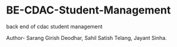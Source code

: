 # BE-CDAC-Student-Management
back end of cdac student management

Author-
Sarang Girish Deodhar,
Sahil Satish Telang,
Jayant Sinha.
